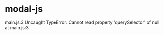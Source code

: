 # modal-js
main.js:3 Uncaught TypeError: Cannot read property 'querySelector' of null
    at main.js:3
